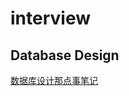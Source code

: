 # interview

## Database Design

[数据库设计那点事笔记](https://github.com/gdhucoder/interview/tree/master/javabd/DB)

## 